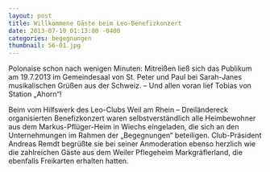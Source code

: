 ```yaml
---
layout: post
title: Willkommene Gäste beim Leo-Benefizkonzert
date: 2013-07-19 01:13:00 -0400
categories: begegnungen
thumbnail: 56-01.jpg
---
```

Polonaise schon nach wenigen Minuten: Mitreißen ließ sich das Publikum am 19.7.2013 im Gemeindesaal von St. Peter und Paul bei Sarah-Janes musikalischen Grüßen aus der Schweiz. – Und allen voran lief Tobias von Station „Ahorn“!

Beim vom Hilfswerk des Leo-Clubs Weil am Rhein – Dreiländereck organisierten Benefizkonzert waren selbstverständlich alle Heimbewohner aus dem Markus-Pflüger-Heim in Wiechs eingeladen, die sich an den Unternehmungen im Rahmen der „Begegnungen“ beteiligen. Club-Präsident Andreas Remdt begrüßte sie bei seiner Anmoderation ebenso herzlich wie die zahlreichen Gäste aus dem Weiler Pflegeheim Markgräflerland, die ebenfalls Freikarten erhalten hatten.